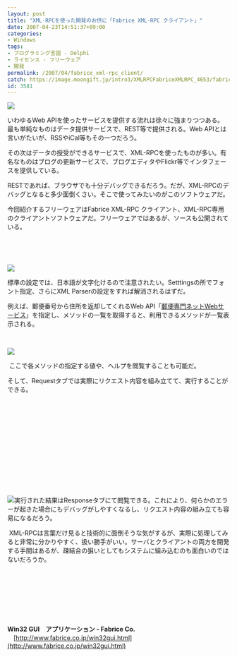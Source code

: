 ```yaml
---
layout: post
title: "XML-RPCを使った開発のお供に「Fabrice XML-RPC クライアント」"
date: 2007-04-23T14:51:37+09:00
categories:
- Windows
tags: 
- プログラミング言語 - Delphi
- ライセンス - フリーウェア
- 開発
permalink: /2007/04/fabrice_xml-rpc_client/
catch: https://image.moongift.jp/intro3/XMLRPCFabriceXMLRPC_4653/fabricexmlrpcclient02_thumb1.png
id: 3581
---
```

[![](https://image.moongift.jp/intro3/XMLRPCFabriceXMLRPC_4653/fabricexmlrpcclient06_thumb1.png)](https://image.moongift.jp/intro3/XMLRPCFabriceXMLRPC_4653/fabricexmlrpcclient063.png)

いわゆるWeb APIを使ったサービスを提供する流れは徐々に強まりつつある。最も単純なものはデータ提供サービスで、REST等で提供される。Web APIとは言いがたいが、RSSやiCal等もその一つだろう。

 

その次はデータの授受ができるサービスで、XML-RPCを使ったものが多い。有名なものはブログの更新サービスで、ブログエディタやFlickr等でインタフェースを提供している。

 

RESTであれば、ブラウザでも十分デバッグできるだろう。だが、XML-RPCのデバッグとなると多少面倒くさい。そこで使ってみたいのがこのソフトウェアだ。

 

今回紹介するフリーウェアはFabrice XML-RPC クライアント、XML-RPC専用のクライアントソフトウェアだ。フリーウェアではあるが、ソースも公開されている。

<!--more--> 

&nbsp;

 

&nbsp;

[![](https://image.moongift.jp/intro3/XMLRPCFabriceXMLRPC_4653/fabricexmlrpcclient07_thumb2.png)](https://image.moongift.jp/intro3/XMLRPCFabriceXMLRPC_4653/fabricexmlrpcclient074.png)

標準の設定では、日本語が文字化けるので注意されたい。Setttingsの所でフォント指定、さらにXML Parserの設定をすれば解消されるはずだ。

 

例えば、郵便番号から住所を返却してくれるWeb API「[郵便専門ネットWebサービス](http://yubin.senmon.net/service/index.html)」を指定し、メソッドの一覧を取得すると、利用できるメソッドが一覧表示される。

 

&nbsp;

 

[![](https://image.moongift.jp/intro3/XMLRPCFabriceXMLRPC_4653/fabricexmlrpcclient02_thumb1.png)](https://image.moongift.jp/intro3/XMLRPCFabriceXMLRPC_4653/fabricexmlrpcclient025.png)

 

&nbsp;ここで各メソッドの指定する値や、ヘルプを閲覧することも可能だ。

 

そして、Requestタブでは実際にリクエスト内容を組み立てて、実行することができる。

 

&nbsp;

 

&nbsp;

 

&nbsp;

 

&nbsp;

 

&nbsp;

 

&nbsp;

 

&nbsp;

 

[![](https://image.moongift.jp/intro3/XMLRPCFabriceXMLRPC_4653/fabricexmlrpcclient08_thumb1.png)](https://image.moongift.jp/intro3/XMLRPCFabriceXMLRPC_4653/fabricexmlrpcclient083.png)実行された結果はResponseタブにて閲覧できる。これにより、何らかのエラーが起きた場合にもデバッグがしやすくなるし、リクエスト内容の組み立ても容易になるだろう。

 

&nbsp;XML-RPCは言葉だけ見ると技術的に面倒そうな気がするが、実際に処理してみると非常に分かりやすく、扱い勝手がいい。サーバとクライアントの両方を開発する手間はあるが、疎結合の狙いとしてもシステムに組み込むのも面白いのではないだろうか。

 

&nbsp;

 

&nbsp;

 

&nbsp;

 

&nbsp;

 

**Win32 GUI　アプリケーション - Fabrice Co.**  
　[http://www.fabrice.co.jp/win32gui.html](http://www.fabrice.co.jp/win32gui.html)

